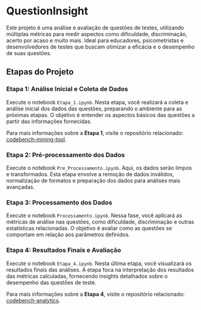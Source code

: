 # QuestionInsight

Este projeto é uma análise e avaliação de questões de testes, utilizando múltiplas métricas para medir aspectos como dificuldade, discriminação, acerto por acaso e muito mais. Ideal para educadores, psicometristas e desenvolvedores de testes que buscam otimizar a eficácia e o desempenho de suas questões.

## Etapas do Projeto

### Etapa 1: Análise Inicial e Coleta de Dados
Execute o notebook `Etapa_1.ipynb`. Nesta etapa, você realizará a coleta e análise inicial dos dados das questões, preparando o ambiente para as próximas etapas. O objetivo é entender os aspectos básicos das questões a partir das informações fornecidas. 

Para mais informações sobre a **Etapa 1**, visite o repositório relacionado: [codebench-mining-tool](https://github.com/marcosmapl/codebench-mining-tool).

### Etapa 2: Pré-processamento dos Dados
Execute o notebook `Pre_Processamento.ipynb`. Aqui, os dados serão limpos e transformados. Esta etapa envolve a remoção de dados inválidos, normalização de formatos e preparação dos dados para análises mais avançadas.

### Etapa 3: Processamento dos Dados
Execute o notebook `Processamento.ipynb`. Nessa fase, você aplicará as métricas de análise nas questões, como dificuldade, discriminação e outras estatísticas relacionadas. O objetivo é avaliar como as questões se comportam em relação aos parâmetros definidos.

### Etapa 4: Resultados Finais e Avaliação
Execute o notebook `Etapa_4.ipynb`. Nesta última etapa, você visualizará os resultados finais das análises. A etapa foca na interpretação dos resultados das métricas calculadas, fornecendo insights detalhados sobre o desempenho das questões de teste.

Para mais informações sobre a **Etapa 4**, visite o repositório relacionado: [codebench-analytics](https://github.com/Jacksonfern/codebench-analytics).


